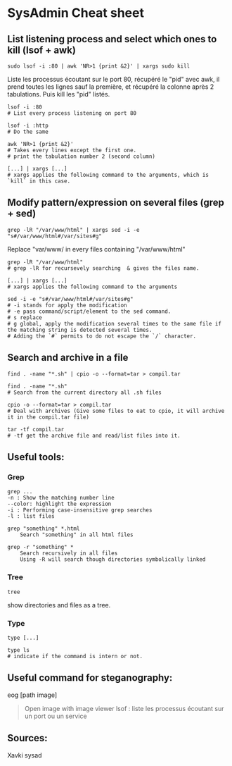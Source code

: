 # SysAdmin Cheat sheet

## List listening process and select which ones to kill (lsof + awk)

```
sudo lsof -i :80 | awk 'NR>1 {print &2}' | xargs sudo kill 
```
Liste les processus écoutant sur le port 80, récupéré le "pid" avec awk, il prend toutes les lignes sauf la première, et récupéré la colonne après 2 tabulations. Puis kill les "pid" listés.

```
lsof -i :80
# List every process listening on port 80

lsof -i :http
# Do the same

awk 'NR>1 {print &2}'
# Takes every lines except the first one.
# print the tabulation number 2 (second column)
 
[...] | xargs [...]
# xargs applies the following command to the arguments, which is `kill` in this case.
```

## Modify pattern/expression on several files (grep + sed)


```
grep -lR "/var/www/html" | xargs sed -i -e "s#/var/www/html#/var/sites#g"
```
Replace "var/www/ in every files containing "/var/www/html"

```
grep -lR "/var/www/html"
# grep -lR for recursevely searching  & gives the files name.

[...] | xargs [...]
# xargs applies the following command to the arguments

sed -i -e "s#/var/www/html#/var/sites#g"
# -i stands for apply the modification
# -e pass command/script/element to the sed command.
# s replace
# g global, apply the modification several times to the same file if the matching string is detected several times.
# Adding the `#` permits to do not escape the `/` character.
```

## Search and archive in a file

```
find . -name "*.sh" | cpio -o --format=tar > compil.tar
```

```
find . -name "*.sh"
# Search from the current directory all .sh files

cpio -o --format=tar > compil.tar
# Deal with archives (Give some files to eat to cpio, it will archive it in the compil.tar file)
```

```
tar -tf compil.tar
# -tf get the archive file and read/list files into it.
```

## Useful tools:

### Grep
```
grep ...
-n : Show the matching number line
--color: highlight the expression
-i : Performing case-insensitive grep searches
-l : list files

grep "something" *.html
    Search "something" in all html files
    
grep -r "something" *
    Search recursively in all files
    Using -R will search though directories symbolically linked
```

### Tree
```
tree
```
show directories and files as a tree.

### Type

```
type [...]

type ls
# indicate if the command is intern or not.
```


## Useful command for steganography:

eog [path image]
> Open image with image viewer
lsof : liste les processus écoutant sur un port ou un service 

## Sources:
Xavki sysad 
